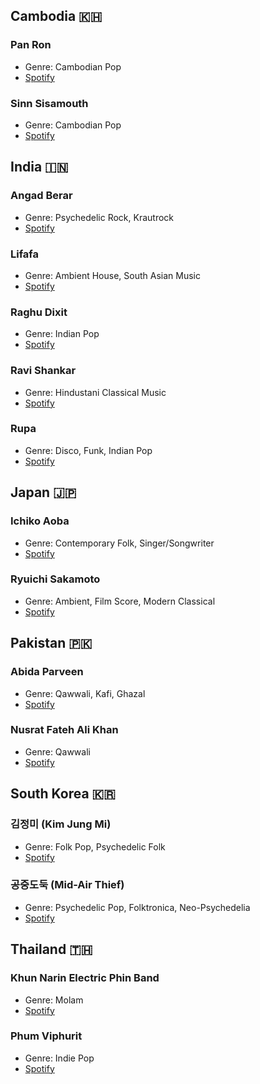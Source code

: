 ## Cambodia 🇰🇭
### Pan Ron
- Genre: Cambodian Pop
- [Spotify](https://open.spotify.com/artist/6RmYU3sfCbXaIspp8T3YmX?si=no_RhtpiRLqWPPu3uqAKRw)

### Sinn Sisamouth
- Genre: Cambodian Pop
- [Spotify](https://open.spotify.com/artist/5Vp49PDKCSLwmRI1qhb0oa?si=DOIaBpLvTpe9D3koqTqKLg)

## India 🇮🇳
### Angad Berar
- Genre: Psychedelic Rock, Krautrock
- [Spotify](https://open.spotify.com/artist/0lSDFUCTWrebuew5W3XT18?si=c0lsLtLCR02wV5xIexVjJw)

### Lifafa
- Genre: Ambient House, South Asian Music
- [Spotify](https://open.spotify.com/artist/6i50rQJbETLRREwFn3plcw?si=Y-u2gUHFTvCvTbQY4EppuA)

### Raghu Dixit
- Genre: Indian Pop
- [Spotify](https://open.spotify.com/artist/72578usTM6Cj5qWsi471Nc?si=NeWeuu5QQtiUTsLTan6P2g)

### Ravi Shankar
- Genre: Hindustani Classical Music
- [Spotify](https://open.spotify.com/artist/4uE9TgBW0AaPDHL1qYbtd0?si=2mfu914nTSazs5LSY5xbeQ)

### Rupa
- Genre: Disco, Funk, Indian Pop
- [Spotify](https://open.spotify.com/artist/6e0Crf87DmXzH3xgFtkCvI?si=fJLx7w6uQiCyRVlKknekYg)

## Japan 🇯🇵
### Ichiko Aoba
- Genre: Contemporary Folk, Singer/Songwriter
- [Spotify](https://open.spotify.com/artist/6ignRjbPmLvKdtMLj9a5Xs?si=D6A3RcBfRp6cUF34rHPuyQ)

### Ryuichi Sakamoto
- Genre: Ambient, Film Score, Modern Classical
- [Spotify](https://open.spotify.com/artist/1tcgfoMTT1szjUeaikxRjA?si=ucp8eTiFQ0KdZaKScAmuaQ)

## Pakistan 🇵🇰
### Abida Parveen
- Genre: Qawwali, Kafi, Ghazal
- [Spotify](https://open.spotify.com/artist/4EkSOXM6psqNE4w6j0tEEl?si=SiMo2AWdQLiNYzVT1HmPAg)

### Nusrat Fateh Ali Khan
- Genre: Qawwali
- [Spotify](https://open.spotify.com/artist/5HcunTidTUrOaf8V0iJcvl?si=xo5dEZBcTdeSZY7aqEuvRw)

## South Korea 🇰🇷
### 김정미 (Kim Jung Mi)
- Genre: Folk Pop, Psychedelic Folk
- [Spotify](https://open.spotify.com/artist/0yxIUq0WFyaTmYyleG4Uca?si=Jrj64-ezS2CvsGaN4f3bRQ)

### 공중도둑 (Mid-Air Thief)
- Genre: Psychedelic Pop, Folktronica, Neo-Psychedelia
- [Spotify](https://open.spotify.com/artist/0zGRuj0aQ3mM6i2dQoO8h0?si=kPoEmqJdQYGBEE6o36NEtQ)

## Thailand 🇹🇭
### Khun Narin Electric Phin Band
- Genre: Molam
- [Spotify](https://open.spotify.com/artist/63zawOgIPFW8J6QTTJiRX1?si=Opacl82KSUuKN5hjYUwDTA)

### Phum Viphurit
- Genre: Indie Pop
- [Spotify](https://open.spotify.com/artist/5mqguTgtaoCMNMZD6txCh6?si=N1us93JrTmG_Pzpmd5wcjw)